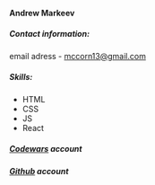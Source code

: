 **Andrew Markeev**

##### Contact information:
email adress - mccorn13@gmail.com

##### Skills:
* HTML
* CSS
* JS
* React

##### [Codewars](https://www.codewars.com/users/mccorn) account 

##### [Github](https://github.com/mccorn) account


